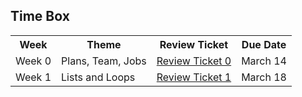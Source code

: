 ## Time Box

<table>
   <tr>
     <th>Week</th>
     <th>Theme</th>
     <th>Review Ticket</th>
     <th>Due Date</th>
    </tr>
  
  <tr>
    <td>Week 0</td>
    <td>Plans, Team, Jobs</td>
    <td><a href="https://github.com/KoolKidKai/KolinPersonalGithub/issues/1">Review Ticket 0</td>
    <td>March 14</td>
   </tr>
   
   <tr>
      <td>Week 1</td>
      <td>Lists and Loops</td>
      <td><a href="">Review Ticket 1</td>
      <td>March 18</td>
   </tr>
